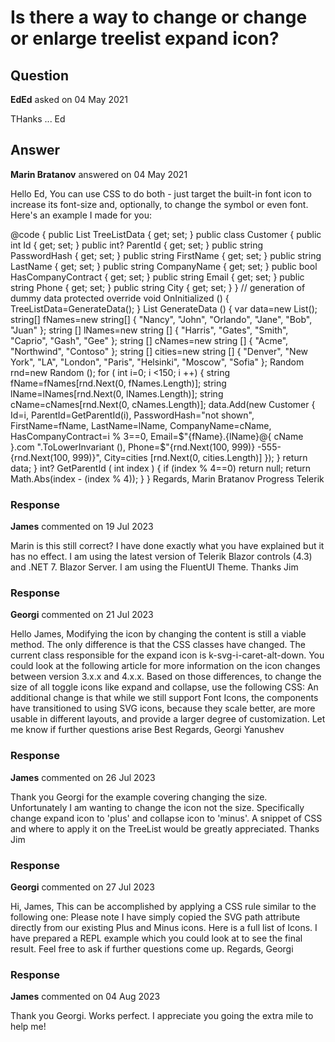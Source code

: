 # Is there a way to change or change or enlarge treelist expand icon?

## Question

**EdEd** asked on 04 May 2021

THanks ... Ed

## Answer

**Marin Bratanov** answered on 04 May 2021

Hello Ed, You can use CSS to do both - just target the built-in font icon to increase its font-size and, optionally, to change the symbol or even font. Here's an example I made for you: <style> /* change size */.my-own-expand-icon td [role='gridcell' ].k-icon::before { font-size: 32px;
} /* change icon */.my-own-expand-icon td [role='gridcell' ].k-icon.k-i-collapse::before { content: "\e00e";
}.my-own-expand-icon td [role='gridcell' ].k-icon.k-i-expand::before { content: "\e00d";
}
</style>

<TelerikTreeList Data=@TreeListData Class="my-own-expand-icon" Pageable="true" Sortable="true" Resizable="true" Reorderable="true" FilterMode="@TreeListFilterMode.FilterMenu" Width="900px" Height="400px" IdField="Id" ParentIdField="ParentId">
<TreeListColumns>
<TreeListColumn Expandable="true" Field=@nameof(Customer.FirstName) Title="First Name" Width="115px" />
<TreeListColumn Field=@nameof(Customer.LastName) Title="Last Name" Width="105px" />
<TreeListColumn Field=@nameof(Customer.CompanyName) Title="Name" />
<TreeListColumn Field=@nameof(Customer.HasCompanyContract) Title="Has Contract" Width="115px" />
<TreeListColumn Field="@nameof(Customer.Email)" Title="Email"></TreeListColumn>
<TreeListColumn Field="@nameof(Customer.Phone)" Title="Phone" Width="120px"></TreeListColumn>
<TreeListColumn Field="@nameof(Customer.City)" Title="City" Width="100px"></TreeListColumn>
<TreeListColumn Field=@nameof(Customer.Id) Title="UserID" />
<TreeListColumn Field=@nameof(Customer.PasswordHash) Title="Pass Hash" Width="100px" />
</TreeListColumns>
</TelerikTreeList>
@code { public List <Customer> TreeListData { get; set; } public class Customer {
public int Id { get; set; } public int? ParentId { get; set; } public string PasswordHash { get; set; } public string FirstName { get; set; } public string LastName { get; set; } public string CompanyName { get; set; } public bool HasCompanyContract { get; set; } public string Email { get; set; } public string Phone { get; set; } public string City { get; set; }
}
// generation of dummy data protected override void OnInitialized ()
{
TreeListData=GenerateData();
} List <Customer> GenerateData ()
{
var data=new List<Customer>();
string[] fNames=new string[] { "Nancy", "John", "Orlando", "Jane", "Bob", "Juan" }; string [] lNames=new string [] { "Harris", "Gates", "Smith", "Caprio", "Gash", "Gee" }; string [] cNames=new string [] { "Acme", "Northwind", "Contoso" }; string [] cities=new string [] { "Denver", "New York", "LA", "London", "Paris", "Helsinki", "Moscow", "Sofia" }; Random rnd=new Random (); for ( int i=0; i <150; i ++)
{
string fName=fNames[rnd.Next(0, fNames.Length)];
string lName=lNames[rnd.Next(0, lNames.Length)];
string cName=cNames[rnd.Next(0, cNames.Length)];
data.Add(new Customer
{
Id=i,
ParentId=GetParentId(i),
PasswordHash="not shown",
FirstName=fName,
LastName=lName,
CompanyName=cName,
HasCompanyContract=i % 3==0,
Email=$"{fName}.{lName}@{ cName }.com ".ToLowerInvariant (), Phone=$"{rnd.Next(100, 999)} -555- {rnd.Next(100, 999)}", City=cities [rnd.Next(0, cities.Length)] });
} return data;
} int? GetParentId ( int index )
{
if (index % 4==0) return null;
return Math.Abs(index - (index % 4));
} } Regards, Marin Bratanov Progress Telerik

### Response

**James** commented on 19 Jul 2023

Marin is this still correct? I have done exactly what you have explained but it has no effect. I am using the latest version of Telerik Blazor controls (4.3) and .NET 7. Blazor Server. I am using the FluentUI Theme. Thanks Jim

### Response

**Georgi** commented on 21 Jul 2023

Hello James, Modifying the icon by changing the content is still a viable method. The only difference is that the CSS classes have changed. The current class responsible for the expand icon is k-svg-i-caret-alt-down. You could look at the following article for more information on the icon changes between version 3.x.x and 4.x.x. Based on those differences, to change the size of all toggle icons like expand and collapse, use the following CSS: <style>.k-treelist-toggle { width: 32px;
}
</style> An additional change is that while we still support Font Icons, the components have transitioned to using SVG icons, because they scale better, are more usable in different layouts, and provide a larger degree of customization. Let me know if further questions arise Best Regards, Georgi Yanushev

### Response

**James** commented on 26 Jul 2023

Thank you Georgi for the example covering changing the size. Unfortunately I am wanting to change the icon not the size. Specifically change expand icon to 'plus' and collapse icon to 'minus'. A snippet of CSS and where to apply it on the TreeList would be greatly appreciated. Thanks Jim

### Response

**Georgi** commented on 27 Jul 2023

Hi, James, This can be accomplished by applying a CSS rule similar to the following one: <style>.k-master-row.k-svg-i-caret-alt-right svg path {
d: path ( "M288 224V96h-64v128H96v64h128v128h64V288h128v-64H288z" );
}.k-master-row.k-svg-i-caret-alt-down svg path {
d: path ( "M96 224v64h320v-64H96z" );
}
</style> Please note I have simply copied the SVG path attribute directly from our existing Plus and Minus icons. Here is a full list of Icons. I have prepared a REPL example which you could look at to see the final result. Feel free to ask if further questions come up. Regards, Georgi

### Response

**James** commented on 04 Aug 2023

Thank you Georgi. Works perfect. I appreciate you going the extra mile to help me!
